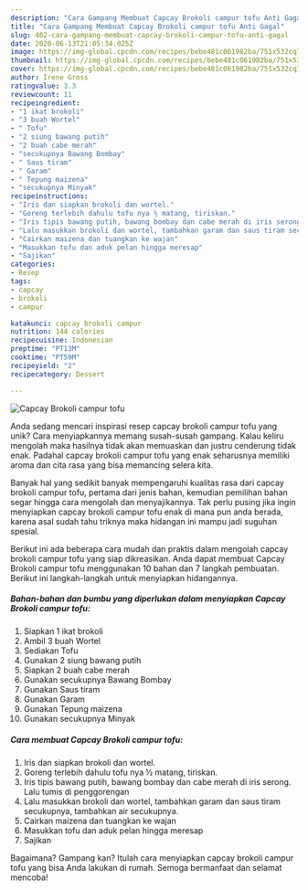 ```yaml
---
description: "Cara Gampang Membuat Capcay Brokoli campur tofu Anti Gagal"
title: "Cara Gampang Membuat Capcay Brokoli campur tofu Anti Gagal"
slug: 402-cara-gampang-membuat-capcay-brokoli-campur-tofu-anti-gagal
date: 2020-06-13T21:05:34.025Z
image: https://img-global.cpcdn.com/recipes/bebe481c061982ba/751x532cq70/capcay-brokoli-campur-tofu-foto-resep-utama.jpg
thumbnail: https://img-global.cpcdn.com/recipes/bebe481c061982ba/751x532cq70/capcay-brokoli-campur-tofu-foto-resep-utama.jpg
cover: https://img-global.cpcdn.com/recipes/bebe481c061982ba/751x532cq70/capcay-brokoli-campur-tofu-foto-resep-utama.jpg
author: Irene Gross
ratingvalue: 3.3
reviewcount: 11
recipeingredient:
- "1 ikat brokoli"
- "3 buah Wortel"
- " Tofu"
- "2 siung bawang putih"
- "2 buah cabe merah"
- "secukupnya Bawang Bombay"
- " Saus tiram"
- " Garam"
- " Tepung maizena"
- "secukupnya Minyak"
recipeinstructions:
- "Iris dan siapkan brokoli dan wortel."
- "Goreng terlebih dahulu tofu nya ½ matang, tiriskan."
- "Iris tipis bawang putih, bawang bombay dan cabe merah di iris serong. Lalu tumis di penggorengan"
- "Lalu masukkan brokoli dan wortel, tambahkan garam dan saus tiram secukupnya, tambahkan air secukupnya."
- "Cairkan maizena dan tuangkan ke wajan"
- "Masukkan tofu dan aduk pelan hingga meresap"
- "Sajikan"
categories:
- Resep
tags:
- capcay
- brokoli
- campur

katakunci: capcay brokoli campur 
nutrition: 144 calories
recipecuisine: Indonesian
preptime: "PT13M"
cooktime: "PT59M"
recipeyield: "2"
recipecategory: Dessert

---
```



![Capcay Brokoli campur tofu](https://img-global.cpcdn.com/recipes/bebe481c061982ba/751x532cq70/capcay-brokoli-campur-tofu-foto-resep-utama.jpg)

Anda sedang mencari inspirasi resep capcay brokoli campur tofu yang unik? Cara menyiapkannya memang susah-susah gampang. Kalau keliru mengolah maka hasilnya tidak akan memuaskan dan justru cenderung tidak enak. Padahal capcay brokoli campur tofu yang enak seharusnya memiliki aroma dan cita rasa yang bisa memancing selera kita.



Banyak hal yang sedikit banyak mempengaruhi kualitas rasa dari capcay brokoli campur tofu, pertama dari jenis bahan, kemudian pemilihan bahan segar hingga cara mengolah dan menyajikannya. Tak perlu pusing jika ingin menyiapkan capcay brokoli campur tofu enak di mana pun anda berada, karena asal sudah tahu triknya maka hidangan ini mampu jadi suguhan spesial.


Berikut ini ada beberapa cara mudah dan praktis dalam mengolah capcay brokoli campur tofu yang siap dikreasikan. Anda dapat membuat Capcay Brokoli campur tofu menggunakan 10 bahan dan 7 langkah pembuatan. Berikut ini langkah-langkah untuk menyiapkan hidangannya.

<!--inarticleads1-->

##### Bahan-bahan dan bumbu yang diperlukan dalam menyiapkan Capcay Brokoli campur tofu:

1. Siapkan 1 ikat brokoli
1. Ambil 3 buah Wortel
1. Sediakan  Tofu
1. Gunakan 2 siung bawang putih
1. Siapkan 2 buah cabe merah
1. Gunakan secukupnya Bawang Bombay
1. Gunakan  Saus tiram
1. Gunakan  Garam
1. Gunakan  Tepung maizena
1. Gunakan secukupnya Minyak




<!--inarticleads2-->

##### Cara membuat Capcay Brokoli campur tofu:

1. Iris dan siapkan brokoli dan wortel.
1. Goreng terlebih dahulu tofu nya ½ matang, tiriskan.
1. Iris tipis bawang putih, bawang bombay dan cabe merah di iris serong. Lalu tumis di penggorengan
1. Lalu masukkan brokoli dan wortel, tambahkan garam dan saus tiram secukupnya, tambahkan air secukupnya.
1. Cairkan maizena dan tuangkan ke wajan
1. Masukkan tofu dan aduk pelan hingga meresap
1. Sajikan




Bagaimana? Gampang kan? Itulah cara menyiapkan capcay brokoli campur tofu yang bisa Anda lakukan di rumah. Semoga bermanfaat dan selamat mencoba!
